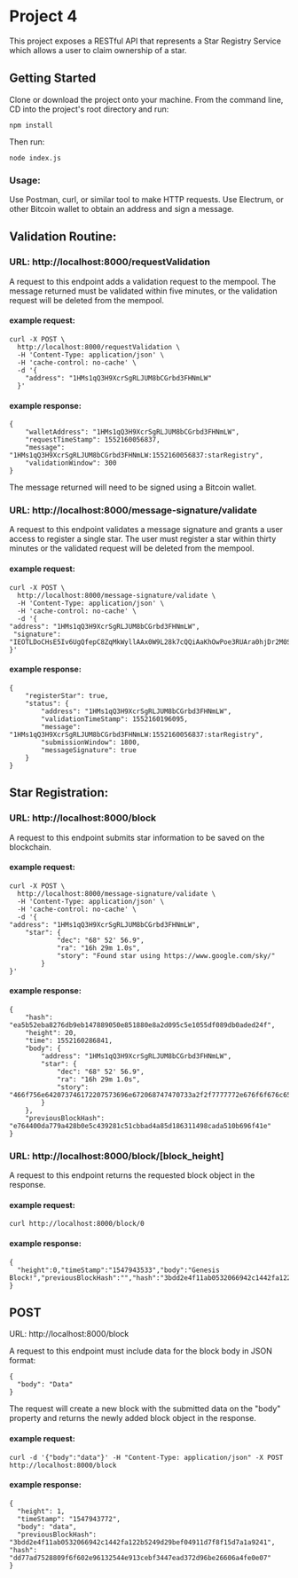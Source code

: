 # Project 4

This project exposes a RESTful API that represents a Star Registry Service which
allows a user to claim ownership of a star.

## Getting Started

Clone or download the project onto your machine. From the command line, CD into the
project's root directory and run:

```
npm install
```

Then run:

```
node index.js
```

### Usage:

Use Postman, curl, or similar tool to make HTTP requests. Use Electrum, or other
Bitcoin wallet to obtain an address and sign a message.

## Validation Routine:

### URL: http://localhost:8000/requestValidation

A request to this endpoint adds a validation request to the mempool. The message returned
must be validated within five minutes, or the validation request will be deleted from the
mempool.

#### example request:

```
curl -X POST \
  http://localhost:8000/requestValidation \
  -H 'Content-Type: application/json' \
  -H 'cache-control: no-cache' \
  -d '{
    "address": "1HMs1qQ3H9XcrSgRLJUM8bCGrbd3FHNmLW"
  }'
```

#### example response:

```
{
    "walletAddress": "1HMs1qQ3H9XcrSgRLJUM8bCGrbd3FHNmLW",
    "requestTimeStamp": 1552160056837,
    "message": "1HMs1qQ3H9XcrSgRLJUM8bCGrbd3FHNmLW:1552160056837:starRegistry",
    "validationWindow": 300
}
```

The message returned will need to be signed using a Bitcoin wallet.

### URL: http://localhost:8000/message-signature/validate

A request to this endpoint validates a message signature and grants a user access
to register a single star. The user must register a star within thirty minutes or
the validated request will be deleted from the mempool.

#### example request:

```
curl -X POST \
  http://localhost:8000/message-signature/validate \
  -H 'Content-Type: application/json' \
  -H 'cache-control: no-cache' \
  -d '{
"address": "1HMs1qQ3H9XcrSgRLJUM8bCGrbd3FHNmLW",
 "signature": "IEOTLDoCHsE5Iv6UgQfepC8ZqMkWyllAAx0W9L28k7cQQiAaKhOwPoe3RUAra0hjDr2M0SCc/PRvxKpk/gn7nvY="
}'
```

#### example response:

```
{
    "registerStar": true,
    "status": {
        "address": "1HMs1qQ3H9XcrSgRLJUM8bCGrbd3FHNmLW",
        "validationTimeStamp": 1552160196095,
        "message": "1HMs1qQ3H9XcrSgRLJUM8bCGrbd3FHNmLW:1552160056837:starRegistry",
        "submissionWindow": 1800,
        "messageSignature": true
    }
}
```

## Star Registration:

### URL: http://localhost:8000/block

A request to this endpoint submits star information to be saved on the blockchain.

#### example request:

```
curl -X POST \
  http://localhost:8000/message-signature/validate \
  -H 'Content-Type: application/json' \
  -H 'cache-control: no-cache' \
  -d '{
"address": "1HMs1qQ3H9XcrSgRLJUM8bCGrbd3FHNmLW",
    "star": {
            "dec": "68° 52' 56.9",
            "ra": "16h 29m 1.0s",
            "story": "Found star using https://www.google.com/sky/"
        }
}'
```

#### example response:

```
{
    "hash": "ea5b52eba8276db9eb147889050e851880e8a2d095c5e1055df089db0aded24f",
    "height": 20,
    "time": 1552160286841,
    "body": {
        "address": "1HMs1qQ3H9XcrSgRLJUM8bCGrbd3FHNmLW",
        "star": {
            "dec": "68° 52' 56.9",
            "ra": "16h 29m 1.0s",
            "story": "466f756e642073746172207573696e672068747470733a2f2f7777772e676f6f676c652e636f6d2f736b792f"
        }
    },
    "previousBlockHash": "e764400da779a428b0e5c439281c51cbbad4a85d186311498cada510b696f41e"
}
```

### URL: http://localhost:8000/block/[block_height]

A request to this endpoint returns the requested block object in the response.

#### example request:

```
curl http://localhost:8000/block/0
```

#### example response:

```
{
  "height":0,"timeStamp":"1547943533","body":"Genesis Block!","previousBlockHash":"","hash":"3bdd2e4f11ab0532066942c1442fa122b5249d29bef04911d7f8f15d7a1a9241"
}
```

## POST

URL: http://localhost:8000/block

A request to this endpoint must include data for the block body in JSON format:

```
{
  "body": "Data"
}
```

The request will create a new block with the submitted data on the "body" property and returns the newly added block object in the response.

#### example request:

```
curl -d '{"body":"data"}' -H "Content-Type: application/json" -X POST http://localhost:8000/block
```

#### example response:

```
{
  "height": 1,
  "timeStamp": "1547943772",
  "body": "data",
  "previousBlockHash": "3bdd2e4f11ab0532066942c1442fa122b5249d29bef04911d7f8f15d7a1a9241", "hash": "dd77ad7528809f6f602e96132544e913cebf3447ead372d96be26606a4fe0e07"
}
```
